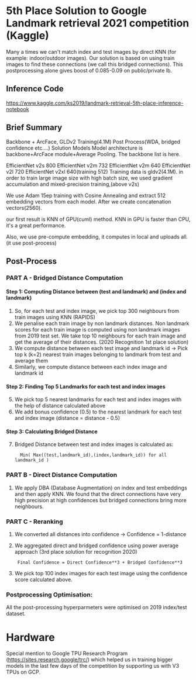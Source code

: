 # 5th Place Solution to Google Landmark retrieval 2021 competition (Kaggle)

Many a times we can't match index and test images by direct KNN (for example: indoor/outdoor images). Our solution is based on using train images to find these connections (we call this bridged connections). This postprocessing alone gives boost of 0.085-0.09 on public/private lb.

## Inference Code
https://www.kaggle.com/ks2019/landmark-retrieval-5th-place-inference-notebook

## Brief Summary

Backbone + ArcFace, GLDv2 Training(4.1M)
Post Process(WDA, bridged confidence etc….)
Solution
Models
Model architecture is backbone+ArcFace module+Average Pooling.
The backbone list is here.

EfficientNet v2s 800
EfficientNet v2m 732
EfficientNet v2m 640
EfficientNet v2l 720
EfficientNet v2xl 640(training 512)
Training data is gldv2(4.1M). in order to train large image size with high batch size, we used gradient accumulation and mixed-precision training,(above v2s)

We use Adam 15ep training with Cosine Annealing and extract 512 embedding vectors from each model. After we create concatenation vectors(2560).

our first result is KNN of GPU(cuml) method.
KNN in GPU is faster than CPU, it's a great performance.

Also, we use pre-compute embedding, it computes in local and uploads all.(it use post-process)

## Post-Process

### PART A - Bridged Distance Computation

#### Step 1: Computing Distance between (test and landmark) and (index and landmark)

1. So, for each test and index image, we pick top 300 neighbours from train images using KNN (RAPIDS)
2. We penalise each train image by non landmark distances. Non landmark scores for each train image is computed using non landmark images from 2019 test set. We take top 10 neighbours for each train image and get the average of their distances. (2020 Recognition 1st place solution)
3. We compute distance between each test image and landmark id -> Pick top k (k=2) nearest train images belonging to landmark from test and average them
4. Similarly, we compute distance between each index image and landmark id 

#### Step 2: Finding Top 5 Landmarks for each test and index images
5. We pick top 5 nearest landmarks for each test and index images with the help of distance calculated above
6. We add bonus confidence (0.5) to the nearest landmark for each test and index image (distance = distance - 0.5)

#### Step 3: Calculating Bridged Distance
7. Bridged Distance between test and index images is calculated as: 

         Min( Max((test,landmark_id),(index,landmark_id)) for all landmark_id )

### PART B - Direct Distance Computation

1. We apply DBA (Database Augmentation) on index and test embeddings and then apply KNN.  We found that the direct connections have very high precision at high confidences but bridged connections bring more neighbours.

### PART C - Reranking

1. We converted all distances into confidence -> Confidence = 1-distance
2. We aggregated direct and bridged confidence using power average approach (3rd place solution for recognition 2020)

        Final Confidence = Direct Confidence**3 + Bridged Confidence**3
        
3. We pick top 100 index images for each test image using the confidence score calculated above. 

### Postprocessing Optimisation:

All the post-processing hyperparmeters were optimised on 2019 index/test dataset.


# Hardware
Special mention to Google TPU Research Program  (https://sites.research.google/trc/) which helped us in training bigger models in the last few days of the competition by supporting us with V3 TPUs on GCP. 
